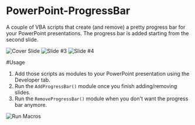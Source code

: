 # PowerPoint-ProgressBar
A couple of VBA scripts that create (and remove) a pretty progress bar for your PowerPoint presentations. The progress bar is added starting from the second slide.

![Cover Slide](https://i.imgur.com/WCSfEc5l.png)
![Slide #3](https://i.imgur.com/gMPvekYl.png)
![Slide #4](https://i.imgur.com/1ENqPx4l.png)

#Usage
1. Add those scripts as modules to your PowerPoint presentation using the Developer tab.
2. Run the `AddProgressBar()` module once you finish adding/removing slides.
3. Run the `RemoveProgressBar()` module when you don't want the progress bar anymore.

![Run Macros](https://i.imgur.com/37DWLtLl.png)
